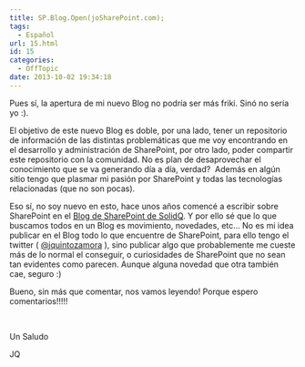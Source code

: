 ```yaml
---
title: SP.Blog.Open(joSharePoint.com);
tags:
  - Español
url: 15.html
id: 15
categories:
  - OffTopic
date: 2013-10-02 19:34:18
---
```


Pues sí, la apertura de mi nuevo Blog no podría ser más friki. Sinó no sería yo :).

El objetivo de este nuevo Blog es doble, por una lado, tener un repositorio de información de las distintas problemáticas que me voy encontrando en el desarrollo y administración de SharePoint, por otro lado, poder compartir este repositorio con la comunidad. No es plan de desaprovechar el conocimiento que se va generando día a día, verdad?  Además en algún sitio tengo que plasmar mi pasión por SharePoint y todas las tecnologías relacionadas (que no son pocas).

Eso sí, no soy nuevo en esto, hace unos años comencé a escribir sobre SharePoint en el [Blog de SharePoint de SolidQ](http://blogs.solidq.com/sharepoint/Home.aspx). Y por ello sé que lo que buscamos todos en un Blog es movimiento, novedades, etc... No es mi idea publicar en el Blog todo lo que encuentre de SharePoint, para ello tengo el twitter ( [@jquintozamora](https://twitter.com/jquintozamora) ), sino publicar algo que probablemente me cueste más de lo normal el conseguir, o curiosidades de SharePoint que no sean tan evidentes como parecen. Aunque alguna novedad que otra también cae, seguro :)

Bueno, sin más que comentar, nos vamos leyendo! Porque espero comentarios!!!!!

&nbsp;

Un Saludo

JQ

&nbsp;